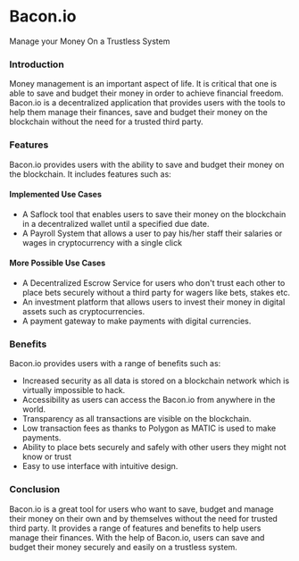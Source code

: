 
# Bacon.io

Manage your Money On a Trustless System

### Introduction

Money management is an important aspect of life. It is critical that one is able to save and budget their money in order to achieve financial freedom.  Bacon.io is a decentralized application that provides users with the tools to help them manage their finances, save and budget their money on the blockchain without the need for a trusted third party.

### Features

Bacon.io provides users with the ability to save and budget their money on the blockchain. It includes features such as:

#### Implemented Use Cases

- A Saflock tool that enables users to save their money on the blockchain in a decentralized wallet until a specified due date.
- A Payroll System that allows a user to pay his/her staff their salaries or wages in cryptocurrency with a single click

#### More Possible Use Cases

- A Decentralized Escrow Service for users who don't trust each other to place bets securely without a third party for wagers like bets, stakes etc.
- An investment platform that allows users to invest their money in digital assets such as cryptocurrencies.
- A payment gateway to make payments with digital currencies.


### Benefits

Bacon.io provides users with a range of benefits such as:

- Increased security as all data is stored on a blockchain network which is virtually impossible to hack. 
- Accessibility as users can access the Bacon.io from anywhere in the world. 
- Transparency as all transactions are visible on the blockchain. 
- Low transaction fees as thanks to Polygon as MATIC is used to make payments. 
- Ability to place bets securely and safely with other users they might not know or trust
- Easy to use interface with intuitive design.

### Conclusion

Bacon.io is a great tool for users who want to save, budget  and manage their money on their own and by themselves without the need for trusted third party. It provides a range of features and benefits to help users manage their finances. With the help of Bacon.io, users can save and budget their money securely and easily on a trustless system.
